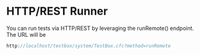 # HTTP/REST Runner
You can run tests via HTTP/REST by leveraging the runRemote() endpoint. The URL will be
```javascript
http://localhost/testbox/system/TestBox.cfc?method=runRemote
```
